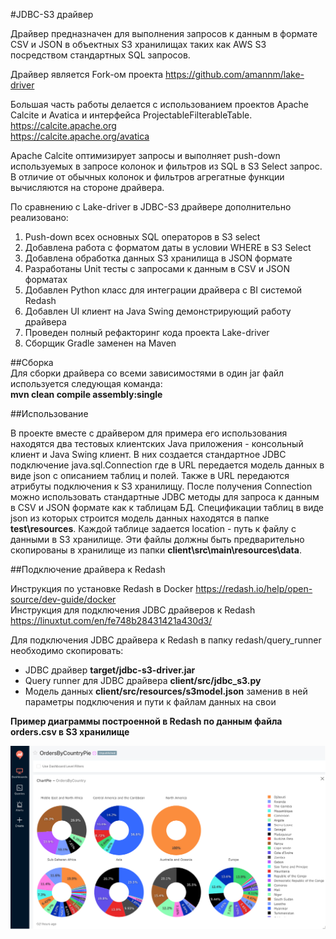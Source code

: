 #JDBC-S3 драйвер

Драйвер предназначен для выполнения запросов к данным в формате CSV и JSON в объектных S3 хранилищах таких как AWS S3 посредством стандартных SQL запросов.

Драйвер является Fork-ом проекта https://github.com/amannm/lake-driver 

Большая часть работы делается с использованием проектов Apache Calcite и Avatica и интерфейса ProjectableFilterableTable.  
https://calcite.apache.org  
https://calcite.apache.org/avatica

Apache Calcite оптимизирует запросы и выполняет push-down используемых в запросе колонок и фильтров из SQL в S3 Select запрос.
В отличие от обычных колонок и фильтров агрегатные функции вычисляются на стороне драйвера. 

По сравнению с Lake-driver в JDBC-S3 драйвере дополнительно реализовано:
1. Push-down всех основных SQL операторов в S3 select
2. Добавлена работа с форматом даты в условии WHERE в S3 Select
3. Добавлена обработка данных S3 хранилища в JSON формате
4. Разработаны Unit тесты с запросами к данным в CSV и JSON форматах
5. Добавлен Python класс для интеграции драйвера с BI системой Redash
6. Добавлен UI клиент на Java Swing демонстрирующий работу драйвера
7. Проведен полный рефакторинг кода проекта Lake-driver
8. Сборщик Gradle заменен на Maven

##Сборка  
Для сборки драйвера со всеми зависимостями в один jar файл используется следующая команда:  
**mvn clean compile assembly:single**

##Использование

В проекте вместе с драйвером для примера его использования находятся два тестовых клиентских Java приложения - консольный клиент и  Java Swing клиент. 
В них создается стандартное JDBC подключение java.sql.Connection где в URL передается модель данных в виде json с описанием таблиц и полей. 
Также в URL передаются атрибуты подключения к S3 хранилищу.
После получения Connection можно использовать стандартные JDBC методы для запроса к данным в CSV и JSON формате как к таблицам БД.
Спецификации таблиц в виде json из которых строится модель данных находятся в папке **test\resources**.
Каждой таблице задается location - путь к файлу с данными в S3 хранилище.
Эти файлы должны быть предварительно скопированы в хранилище из папки **client\src\main\resources\data**.

##Подключение драйвера к Redash

Инструкция по установке Redash в Docker https://redash.io/help/open-source/dev-guide/docker  
Инструкция для подключения JDBC драйверов к Redash https://linuxtut.com/en/fe748b28431421a430d3/

Для подключения JDBC драйвера к Redash в папку redash/query_runner необходимо скопировать:
* JDBC драйвер **target/jdbc-s3-driver.jar**
* Query runner для JDBC драйвера **client/src/jdbc_s3.py**
* Модель данных **client/src/resources/s3model.json** заменив в ней параметры подключения и пути к файлам данных на свои

**Пример диаграммы построенной в Redash по данным файла orders.csv в S3 хранилище**

![](src/main/resources/redash.png)